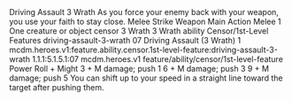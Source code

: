 <ability>
  <name>Driving Assault</name>
  <cost>3 Wrath</cost>
  <flavor>As you force your enemy back with your weapon, you use your faith to stay close.</flavor>
  <keywords>
    <keyword>Melee</keyword>
    <keyword>Strike</keyword>
    <keyword>Weapon</keyword>
  </keywords>
  <type>Main Action</type>
  <distance>Melee 1</distance>
  <target>One creature or object</target>
  <metadata>
    <class>censor</class>
    <cost>3 Wrath</cost>
    <cost_amount>3</cost_amount>
    <cost_resource>Wrath</cost_resource>
    <feature_type>ability</feature_type>
    <file_dpath>Censor/1st-Level Features</file_dpath>
    <item_id>driving-assault-3-wrath</item_id>
    <item_index>07</item_index>
    <item_name>Driving Assault (3 Wrath)</item_name>
    <level>1</level>
    <scc>mcdm.heroes.v1:feature.ability.censor.1st-level-feature:driving-assault-3-wrath</scc>
    <scdc>1.1.1:5.1.5.1:07</scdc>
    <source>mcdm.heroes.v1</source>
    <type>feature/ability/censor/1st-level-feature</type>
  </metadata>
  <effects>
    <effect type="roll">
      <roll>Power Roll + Might</roll>
      <t1>3 + M damage; push 1</t1>
      <t2>6 + M damage; push 3</t2>
      <t3>9 + M damage; push 5</t3>
    </effect>
    <effect type="mundane">You can shift up to your speed in a straight line toward the target after pushing them.</effect>
  </effects>
</ability>

